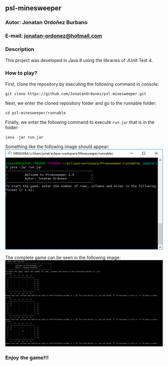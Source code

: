 ## psl-minesweeper

### **Autor:** Jonatan Ordoñez Burbano
### **E-mail:** jonatan-ordonez@hotmail.com

### Description

This project was developed in Java 8 using the libraries of JUnit Test 4.

### How to play?

First, clone the repository by executing the following command in console:
```
git clone https://github.com/JonatanOrdonez/psl-minesweeper.git
```
Next, we enter the cloned repository folder and go to the runnable folder:
```
cd psl-minesweeper/runnable
```
Finally, we enter the following command to execute `run.jar` that is in the folder:
```
java -jar run.jar
```
Something like the following image should appear:
![](imgs/img1.PNG)

The complete game can be seen in the following image:
![](imgs/img.PNG)

### Enjoy the game!!!
